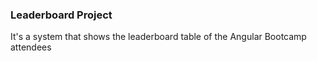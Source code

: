 ### Leaderboard Project

It's a system that shows the leaderboard table of the Angular Bootcamp attendees